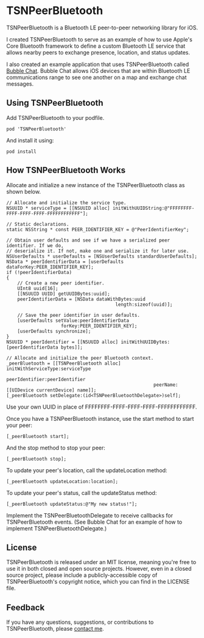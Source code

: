TSNPeerBluetooth
================
TSNPeerBluetooth is a Bluetooth LE peer-to-peer networking library for iOS. 

I created TSNPeerBluetooth to serve as an example of how to use Apple's Core Bluetooth framework to define a custom Bluetooth LE service that allows nearby peers to exchange presence, location, and status updates.

I also created an example application that uses TSNPeerBluetooth called [Bubble Chat](https://github.com/softwarenerd/BubbleChat). Bubble Chat allows iOS devices that are within Bluetooth LE communications range to see one another on a map and exchange chat messages.

Using TSNPeerBluetooth
----------------------
Add TSNPeerBluetooth to your podfile.
```
pod 'TSNPeerBluetooth'
```
And install it using:
```
pod install
```
How TSNPeerBluetooth Works
--------------------------
Allocate and initialize a new instance of the TSNPeerBluetooth class as shown below.
```
// Allocate and initialize the service type.
NSUUID * serviceType = [[NSUUID alloc] initWithUUIDString:@"FFFFFFFF-FFFF-FFFF-FFFF-FFFFFFFFFFFF"];

// Static declarations.
static NSString * const PEER_IDENTIFIER_KEY = @"PeerIdentifierKey";
    
// Obtain user defaults and see if we have a serialized peer identifier. If we do,
// deserialize it. If not, make one and serialize it for later use.
NSUserDefaults * userDefaults = [NSUserDefaults standardUserDefaults];
NSData * peerIdentifierData = [userDefaults dataForKey:PEER_IDENTIFIER_KEY];
if (!peerIdentifierData)
{
    // Create a new peer identifier.
    UInt8 uuid[16];
    [[NSUUID UUID] getUUIDBytes:uuid];
    peerIdentifierData = [NSData dataWithBytes:uuid
                                        length:sizeof(uuid)];
    
    // Save the peer identifier in user defaults.
    [userDefaults setValue:peerIdentifierData
                    forKey:PEER_IDENTIFIER_KEY];
    [userDefaults synchronize];
}
NSUUID * peerIdentifier = [[NSUUID alloc] initWithUUIDBytes:[peerIdentifierData bytes]];

// Allocate and initialize the peer Bluetooth context.
_peerBluetooth = [[TSNPeerBluetooth alloc] initWithServiceType:serviceType
                                                peerIdentifier:peerIdentifier
                                                      peerName:[[UIDevice currentDevice] name]];
[_peerBluetooth setDelegate:(id<TSNPeerBluetoothDelegate>)self];
```
Use your own UUID in place of FFFFFFFF-FFFF-FFFF-FFFF-FFFFFFFFFFFF.

Once you have a TSNPeerBluetooth instance, use the start method to start your peer:
```
[_peerBluetooth start];
```
And the stop method to stop your peer:
```
[_peerBluetooth stop];
```
To update your peer's location, call the updateLocation method:
```
[_peerBluetooth updateLocation:location];
```
To update your peer's status, call the updateStatus method:
```
[_peerBluetooth updateStatus:@"My new status!"];
```
Implement the TSNPeerBluetoothDelegate to receive callbacks for TSNPeerBluetooth events. (See Bubble Chat for an example of how to implement TSNPeerBluetoothDelegate.)

License
-------
TSNPeerBluetooth is released under an MIT license, meaning you're free to use it in both closed and open source projects. However, even in a closed source project, please include a publicly-accessible copy of TSNPeerBluetooth's copyright notice, which you can find in the LICENSE file.

Feedback
--------
If you have any questions, suggestions, or contributions to TSNPeerBluetooth, please [contact me](mailto:brianlambert@softwarenerd.org).
